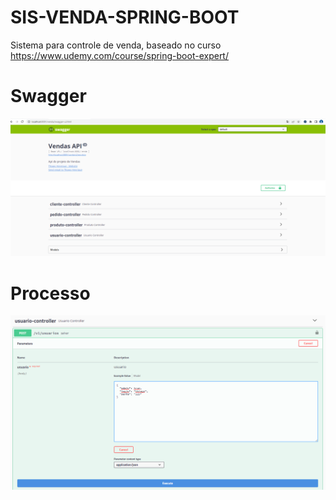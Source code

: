 # SIS-VENDA-SPRING-BOOT

Sistema para controle de venda, baseado no curso https://www.udemy.com/course/spring-boot-expert/ 



# Swagger

![Swagger](https://github.com/thiago-jv/SIS-VENDA-SPRING-BOOT/blob/main/swagger.png)


# Processo

![Usuário de acesso](https://github.com/thiago-jv/SIS-VENDA-SPRING-BOOT/blob/main/usuario.png)
